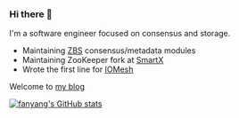 ### Hi there 👋

I'm a software engineer focused on consensus and storage.

- Maintaining [ZBS](https://www.smartx.com/global/smtx-os) consensus/metadata modules
- Maintaining ZooKeeper fork at [SmartX](https://www.smartx.com/global)
- Wrote the first line for [IOMesh](https://iomesh.com)

Welcome to [my blog](https://fuis.me)

[![fanyang's GitHub stats](https://github-readme-stats.vercel.app/api?username=fanyang89)](https://github.com/anuraghazra/github-readme-stats)
